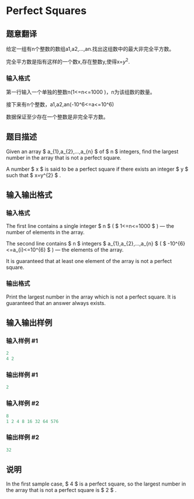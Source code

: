 # Perfect Squares

## 题意翻译

给定一组有n个整数的数组a1,a2,…,an.找出这组数中的最大非完全平方数。

完全平方数是指有这样的一个数x,存在整数y,使得x=$y^2$.

### 输入格式

第一行输入一个单独的整数n(1<=n<=1000 )，n为该组数的数量。

接下来有n个整数，a1,a2,an(-10^6<=a<=10^6)

数据保证至少存在一个整数是非完全平方数。

## 题目描述

Given an array $ a_{1},a_{2},...,a_{n} $ of $ n $ integers, find the largest number in the array that is not a perfect square.

A number $ x $ is said to be a perfect square if there exists an integer $ y $ such that $ x=y^{2} $ .

## 输入输出格式

### 输入格式

The first line contains a single integer $ n $ ( $ 1<=n<=1000 $ ) — the number of elements in the array.

The second line contains $ n $ integers $ a_{1},a_{2},...,a_{n} $ ( $ -10^{6}<=a_{i}<=10^{6} $ ) — the elements of the array.

It is guaranteed that at least one element of the array is not a perfect square.

### 输出格式

Print the largest number in the array which is not a perfect square. It is guaranteed that an answer always exists.

## 输入输出样例

### 输入样例 #1

```cpp
2
4 2

```
### 输出样例 #1

```cpp
2

```
### 输入样例 #2

```cpp
8
1 2 4 8 16 32 64 576

```
### 输出样例 #2

```cpp
32

```
## 说明

In the first sample case, $ 4 $ is a perfect square, so the largest number in the array that is not a perfect square is $ 2 $ .

